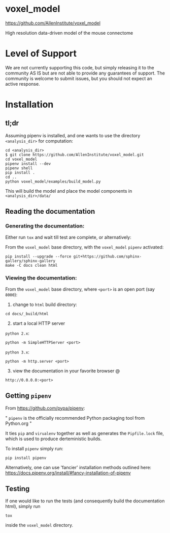 voxel_model
===============================

https://github.com/AllenInstitute/voxel_model

High resolution data-driven model of the mouse connectome

Level of Support
===============================
We are not currently supporting this code, but simply releasing it to the community AS IS but are not able to provide any guarantees of support. The community is welcome to submit issues, but you should not expect an active response.

Installation
================================

tl;dr
--------------------------------
Assuming pipenv is installed, and one wants to use the directory `<analysis_dir>` for computation:
```
cd <analysis_dir>
$ git clone https://github.com/AllenInstitute/voxel_model.git
cd voxel_model
pipenv install --dev
pipenv shell
pip install .
cd ..
python voxel_model/examples/build_model.py
```
This will build the model and place the model components in `<analysis_dir>/data/`

Reading the documentation
--------------------------------
### Generating the documentation: ###

Either run `tox` and wait till test are complete, or alternatively:

From the `voxel_model` base directory, with the `voxel_model` `pipenv` activated:
```
pip install --upgrade --force git+https://github.com/sphinx-gallery/sphinx-gallery
make -C docs clean html
```

### Viewing the documentation: ###

From the `voxel_model` base directory, where `<port>` is an open port (say `8000`):

1. change to `html` build directory:
```
cd docs/_build/html
```

2. start a local HTTP server

`python 2.x`:
```
python -m SimpleHTTPServer <port>
```

`python 3.x`:
```
python -m http.server <port>
```

3. view the documentation in your favorite browser @
```
http://0.0.0.0:<port>
```

Getting `pipenv`
--------------------------------
From https://github.com/pypa/pipenv:

" `pipenv` is the officially recommended Python packaging tool from Python.org "

It ties `pip` and `virualenv` together as well as generates the `Pipfile.lock` file, which is used to produce derteministic builds.

To install `pipenv` simply run:
```
pip install pipenv
```

Alternatively, one can use 'fancier' installation methods outlined here: https://docs.pipenv.org/install/#fancy-installation-of-pipenv

Testing
--------------------------------
If one would like to run the tests (and consequently build the documentation html), simply run
```
tox
```
inside the `voxel_model` directory.
